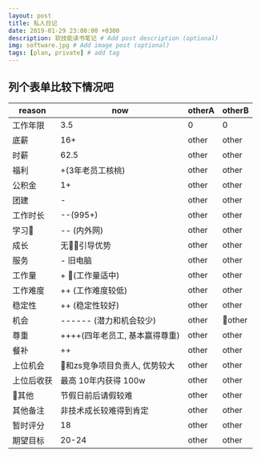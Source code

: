 ```yaml
---
layout: post
title: 私人日记
date: 2019-01-29 23:00:00 +0300
description: 软技能读书笔记 # Add post description (optional)
img: software.jpg # Add image post (optional)
tags: [plan, private] # add tag
---
```


## 列个表单比较下情况吧
| reason | now | otherA | otherB
----|----|----|----|
|工作年限|3.5|0|0||
| 底薪 | 16+ | other |other |
| 时薪 | 62.5 | other |other |
| 福利 | +(3年老员工核桃) | other |other |
| 公积金 | 1+ | other |other |
| 团建 | - | other |other |
| 工作时长 | --(995+) | other |other |
| 学习 | -- (内外网) | other |other |
|成长|无引导优势|other|other|
|服务| - 旧电脑|other|other|
|工作量| + (工作量适中)|other|other|
|工作难度|++ (工作难度较低)|other|other|
|稳定性|++ (稳定性较好)|other|other|
|机会|------ (潜力和机会较少)|other|other|
|尊重|++++(四年老员工, 基本赢得尊重)|other|other|
|餐补|++|other|other|
|上位机会|和zs竞争项目负责人, 优势较大|other|other|
|上位后收获|最高 10年内获得 100w|other|other|
|其他|节假日前后请假较难|other|other|
|其他备注|非技术成长较难得到肯定|other|other|
|暂时评分|18|other|other|
|期望目标|20-24|other|other|
